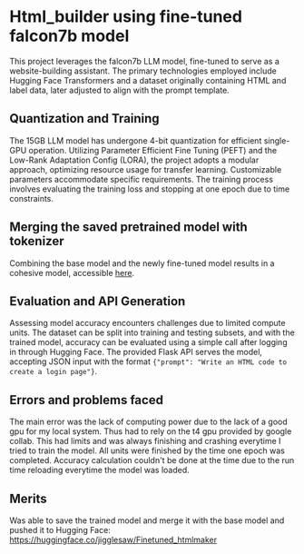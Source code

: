 # Html_builder using fine-tuned falcon7b model

This project leverages the falcon7b LLM model, fine-tuned to serve as a website-building assistant. The primary technologies employed include Hugging Face Transformers and a dataset originally containing HTML and label data, later adjusted to align with the prompt template.

## Quantization and Training

The 15GB LLM model has undergone 4-bit quantization for efficient single-GPU operation. Utilizing Parameter Efficient Fine Tuning (PEFT) and the Low-Rank Adaptation Config (LORA), the project adopts a modular approach, optimizing resource usage for transfer learning. Customizable parameters accommodate specific requirements. The training process involves evaluating the training loss and stopping at one epoch due to time constraints.

## Merging the saved pretrained model with tokenizer

Combining the base model and the newly fine-tuned model results in a cohesive model, accessible [here](https://huggingface.co/jigglesaw/Finetuned_htmlmaker).

## Evaluation and API Generation

Assessing model accuracy encounters challenges due to limited compute units. The dataset can be split into training and testing subsets, and with the trained model, accuracy can be evaluated using a simple call after logging in through Hugging Face. The provided Flask API serves the model, accepting JSON input with the format `{"prompt": "Write an HTML code to create a login page"}`.

## Errors and problems faced

The main error was the lack of computing power due to the lack of a good gpu for my local system. Thus had to rely on the t4 gpu provided by google collab. This had limits and was always finishing and crashing everytime I tried to train the model. All units were finished by the time one epoch was completed. Accuracy calculation couldn't be done at the time due to the run time reloading everytime the model was loaded. 

## Merits

Was able to save the trained model and merge it with the base model and pushed it to Hugging Face: https://huggingface.co/jigglesaw/Finetuned_htmlmaker
